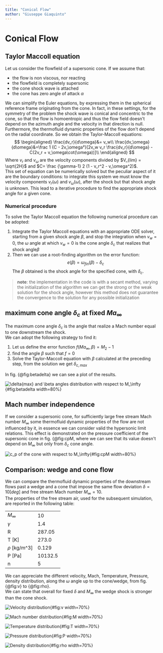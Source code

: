 ```yaml
---
title: "Conical Flow"
author: "Giuseppe Giaquinto"
---
```

# Conical Flow

## Taylor Maccoll equation

Let us consider the flowfield of a supersonic cone. If we assume that:

- the flow is non viscous, nor reacting
- the flowfield is completely supersonic
- the cone shock wave is attached
- the cone has zero angle of attack $\alpha$

We can simplify the Euler equations, by expressing them in the spherical reference frame
originating from the cone. In fact, in these settings, for the symmetry of the problem
the shock wave is conical and concentric to the cone, so that the flow is homoentropic
and thus the flow field doesn't depend on the azimuth angle and the velocity in that
direction is null. Furthermore, the thermofluid dynamic properties of the flow 
don't depend on the radial coordinate.
So we obtain the Taylor-Maccoll equations: 
$$
\begin{aligned}
\frac{dv_r}{d\omega}&= v_w\\
\frac{dv_\omega}{d\omega}&=\frac 1 {C - 2v_\omega²}[2v_w v_r \frac{dv_r}{d\omega} -C(2v_r + v_\omega\cot(\omega))]\\
\end{aligned}
$$
Where $v_r$ and $v_\omega$ are the velocity components divided by $V_{lim} = \sqrt{2H}$ and
$C= \frac {\gamma-1} 2 (1 - v_r^2 - v_\omega^2)$.  
This set of equation can be numerically solved but the peculiar aspect of it are
the boundary conditions: to integrate this system we must know the velocity components
$v_r (\omega)$ and $v_\omega (\omega)$, after the shock but that shock
angle is unknown. This lead to a iterative procedure to find 
the appropriate shock angle for a given cone.

### Numerical procedure

To solve the Taylor Maccoll equation the following numerical procedure can be 
adopted:

1) Integrate the Taylor Maccoll equations with an appropriate ODE solver, starting
from a given shock angle $\beta$, and stop the integration when $v_w=0$, the $\omega$
angle at which $v_w=0$ is the cone angle $\delta_c$ that realizes that shock angle$\beta$ 
2) Then we can use a root-finding algorithm on the error function: 
   $$
   e(\beta)= \omega_{fin}(\beta)-\delta_c
   $$
   The $\beta$ obtained is the shock angle for the specified cone, with $\delta_c$.


>**note**: the implementation in the code is with a secant method, varying the initialization
of the algorithm we can get the strong or the weak solution for the shock angle,
however this method does not guarantee the convergence to the solution for any possible
initialization


## maximum cone angle $\delta_c$ at fixed $Ma_\infty$

The maximum cone angle $\delta_c$ is the angle that realize a Mach number equal to
one downstream the shock.  
We can adopt the following strategy to find it:

1) Let us define the error function $f(Ma_\infty , \beta) = M_2 -1$
2) find the angle $\beta$ such that $f=0$ 
3) Solve the Taylor-Maccoll equation with $\beta$ calculated at the preceding step, 
from the solution we get $\delta_{c,max}$

In fig. {@fig:betadelta} we can see a plot of the results.

![$\delta{max}$ and $\beta$ angles distribution with respect to $M_\infty$](images/conicalFlow/Mach/betadeltamax.png){#fig:betadelta width=80%}

## Mach number independence

If we consider a supersonic cone, for sufficiently large free stream Mach number
$M_\infty$ some thermofluid dynamic properties of the flow are not influenced by it,
in essence we can consider valid the hypersonic limit relations.
This effect is demonstrated on the pressure coefficient of the supersonic cone in
fig. {@fig:cpM, where we can see that its value doesn't depend on $M_\infty$ but only from
$\delta_c$ cone angle.

![$c_p$ of the cone with respect to $M_\infty$](images/conicalFlow/Mach/cp.jpeg){#fig:cpM width=80%}

## Comparison: wedge and cone flow
We can compare the thermofluid dynamic properties of the downstream flows past a 
wedge and a cone that impose the same flow deviation $\delta = 10 [deg]$ and free
stream Mach number $M_\infty = 10$.  
The properties of the free stream air, used for the subsequent simulation, are reported in the following table:

|||
|---|---|
|$M_\infty$| 10|
|$\gamma$| 1.4|
|R|287.05|
|T [K]|273.0|
|$\rho$ [kg/m^3]|0.129|
|P [Pa]| 10132.5| 
|n | 5|

We can appreciate the different velocity, Mach, Temperature, Pressure, density 
distribution, along the $\omega$ angle up to the cone/wedge, from fig. {@fig:v} to {@fig:rho}.  
We can state that overall for fixed $\delta$
and $M_\infty$ the wedge shock is stronger than the cone shock.

![Velocity distribution](images/conicalFlow/coneWedge/v.jpeg){#fig:v width=70%}

![Mach number distribution](images/conicalFlow/coneWedge/mach.png){#fig:M width=70%}

![Temperature distribution](images/conicalFlow/coneWedge/T.png){#fig:T width=70%}

![Pressure distribution](images/conicalFlow/coneWedge/p.jpeg){#fig:P width=70%}

![Density distribution](images/conicalFlow/coneWedge/rho.png){#fig:rho width=70%}

<!-- commented out some of the paper that was out of context  
## aerodynamic coefficients

We can calculate the $c_p$ distribution of a supersonic cone. Because of the genesis of these methods, the $c_p$ 
distribution depend only on the $\phi$ coordinate, with this observation we can
express the aerodynamic force divided by the free stream dynamic pressure:
$$
\frac F {q_\infty}= \int_0^R \int_0^{2\pi}  c_p(\phi) \frac r {sin(\delta_c)}drd\phi = \frac {R^2} {2 sin(\delta_c)} \int_0^{2\pi} c_p(\phi) d\phi
$$
It is worth noting that these methods only give decent results for small angle of 
attack

### $C_{Fx}$ and ${C_{Fy}}$ calculation

The $x$ axis coincide with the cone axis and so the force for unit dynamic pressure 
$F_x$ is given by eq. (2).  
To get the force for unit dynamic pressure along the $y$ axis we must project
the radial aerodynamic force onto the $y$ axis thus, obtaining eq. (3).
The reference area of the base of the cone
$$
C_{F_x}= \frac {F_{x}}{\pi R^2} = 
\frac {1}{2\pi} \int_0^{2\pi} c_pd\phi \tag {2}
$$

$$
C_{F_y}= \frac {F_{y}}{ \pi R^2} = 
\frac {1}{2\pi \tan(\delta_c)} \int_0^{2\pi} c_p\cos(\phi)d\phi
\tag{3}
$$

These two integrals can be numerically evaluated once the $c_p$ distribution
is known.

### $C_l$ e $C_d$ calculation

$C_l$ e $C_d$ can be evaluated with the following relations:

$$
\begin{aligned}
C_d&= C_{F_x}\cos(\alpha) + C_{F_y}\sin(\alpha) \\
C_l&= -C_{F_x}\sin(\alpha) + C_{F_y}\cos(\alpha)\\
\end{aligned}
$$
-->
